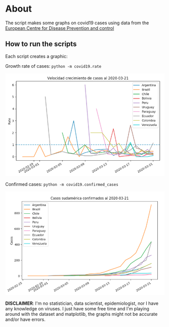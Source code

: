 # About

The script makes some graphs on covid19 cases using data from the [European Centre for Disease Prevention and control](https://www.ecdc.europa.eu/en/publications-data/download-todays-data-geographic-distribution-covid-19-cases-worldwide)

## How to run the scripts

Each script creates a graphic:

Growth rate of cases:
``python -m covid19.rate``

![plot 02](plot_02.png "Growth rate")

Confirmed cases:
``python -m covid19.confirmed_cases``

![plot 01](plot_01.png "Latam confirmed cases")


**DISCLAIMER**: I'm no statistician, data scientist, epidemiologist, nor I have any knowledge on viruses. I just have some free time and I'm playing around with the dataset and matplotlib, the graphs might not be accurate and/or have errors.

